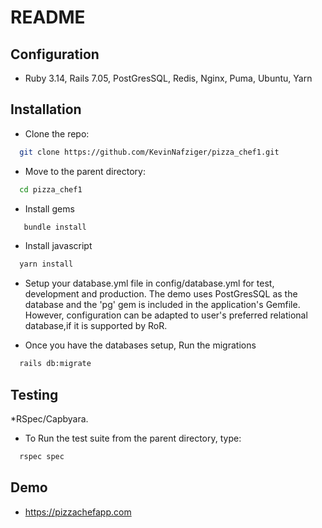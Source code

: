 # README

## Configuration
* Ruby 3.14, Rails 7.05, PostGresSQL, Redis, Nginx, Puma, Ubuntu, Yarn

## Installation
* Clone the repo:
 ```sh
   git clone https://github.com/KevinNafziger/pizza_chef1.git
 ```
* Move to the parent directory:
 ```sh
   cd pizza_chef1
 ```
* Install gems
```sh
   bundle install
```
* Install javascript
```sh
  yarn install
```
* Setup your database.yml file in config/database.yml for test, development and production. The demo uses PostGresSQL as the database and the 'pg' gem is included in the application's Gemfile. However, configuration can be adapted to user's preferred relational database,if it is supported by RoR.

* Once you have the databases setup, Run the migrations
```sh
  rails db:migrate
```

## Testing
 *RSpec/Capbyara.
 * To Run the test suite from the parent directory, type:
 ```sh
   rspec spec
 ```

## Demo
 * https://pizzachefapp.com <br>
